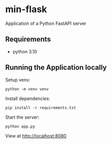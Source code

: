 # min-flask
Application of a Python FastAPI server

## Requirements
- python 3.10

## Running the Application locally
Setup venv:
```shell
python -m venv venv
```

Install dependencies:
```shell
pip install -r requirements.txt
```

Start the server:
```shell
python app.py
```

View at [http://localhost:8080](http://localhost:8080)